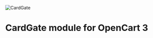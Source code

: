 ![CardGate](https://cdn.curopayments.net/thumb/200/logos/cardgate.png)

# CardGate module for OpenCart 3

